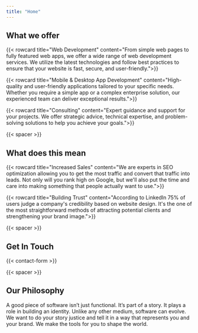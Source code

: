 ```yaml
---
title: "Home"
---
```


## What we offer

{{< rowcard
title="Web Development"
content="From simple web pages to fully featured web apps, we offer a wide range of web development services. We utilize the latest technologies and follow best practices to ensure that your website is fast, secure, and user-friendly.">}}

{{< rowcard
title="Mobile & Desktop App Development"
content="High-quality and user-friendly applications tailored to your specific needs. Whether you require a simple app or a complex enterprise solution, our experienced team can deliver exceptional results.">}}

{{< rowcard
title="Consulting"
content="Expert guidance and support for your projects. We offer strategic advice, technical expertise, and problem-solving solutions to help you achieve your goals.">}}

{{< spacer >}}

## What does this mean

{{< rowcard
title="Increased Sales"
content="We are experts in SEO optimization allowing you to get the most traffic and convert that traffic into leads. Not only will you rank high on Google, but we'll also put the time and care into making something that people actually want to use.">}}

{{< rowcard
title="Building Trust"
content="According to LinkedIn 75% of users judge a company's credibility based on website design. It's the one of the most straightforward methods of attracting potential clients and strengthening your brand image.">}}

{{< spacer >}}

## Get In Touch

{{< contact-form >}}

{{< spacer >}}

## Our Philosophy

A good piece of software isn’t just functional. It’s part of a story. It plays a role in building an identity. Unlike any other medium, software can evolve. We want to do your story justice and tell it in a way that represents you and your brand. We make the tools for you to shape the world.